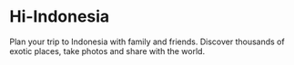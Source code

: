 Hi-Indonesia
============

Plan your trip to Indonesia with family and friends. Discover thousands of exotic places, take photos and share with the world.